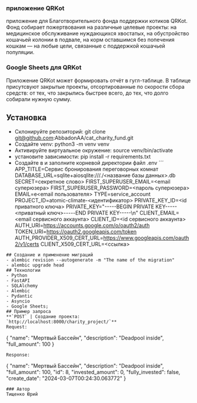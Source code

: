 ### приложение QRKot
приложение для Благотворительного фонда поддержки котиков QRKot. 
Фонд собирает пожертвования на различные целевые проекты: на медицинское обслуживание нуждающихся хвостатых, на обустройство кошачьей колонии в подвале, на корм оставшимся без попечения кошкам — на любые цели, связанные с поддержкой кошачьей популяции.
### Google Sheets для QRKot
Приложение QRKot может формировать отчёт в гугл-таблице. В таблице присутсвуют закрытые проекты, отсортированные по скорости сбора средств: от тех, что закрылись быстрее всего, до тех, что долго собирали нужную сумму.
## Установка
- Склонируйте репозиторий: git clone git@github.com:AbbadonAA/cat_charity_fund.git
- Создайте venv: python3 -m venv venv
- Активируйте виртуальное окружение: source venv/bin/activate
- установите зависимости: pip install -r requirements.txt
- Создайте в и заполните корневой директории файл .env
´´´
APP_TITLE=Сервис бронирования переговорных комнат
DATABASE_URL=sqlite+aiosqlite:///./<название базы данных>.db
SECRET=секретное слово>
FIRST_SUPERUSER_EMAIL=<email суперюзера>
FIRST_SUPERUSER_PASSWORD=<пароль суперюзера>
EMAIL=e<email пользователя>
TYPE=service_account
PROJECT_ID=atomic-climate-<идентификатор>
PRIVATE_KEY_ID=<id приватного ключа>
PRIVATE_KEY="-----BEGIN PRIVATE KEY-----<приватный ключ>-----END PRIVATE KEY-----\n"
CLIENT_EMAIL=<email сервисного аккаунта>
CLIENT_ID=<id сервисного аккаунта>
AUTH_URI=https://accounts.google.com/o/oauth2/auth
TOKEN_URI=https://oauth2.googleapis.com/token
AUTH_PROVIDER_X509_CERT_URL=https://www.googleapis.com/oauth2/v1/certs
CLIENT_X509_CERT_URL=<ссылка>
```
## Создание и применение миграций
- alembic revision --autogenerate -m "The name of the migration" 
- alembic upgrade head 
## Технологии
- Python
- FastAPI
- SQLAlchemy
- Alembic
- Pydantic
- Asyncio
- Google Sheets;
## Пример запроса
**`POST` | Создание проекта: `http://localhost:8000/charity_project/`**
Request:
```
{
  "name": "Мертвый Бассейн",
  "description": "Deadpool inside",
  "full_amount": 100
}
```
Response:
```
{
  "name": "Мертвый Бассейн",
  "description": "Deadpool inside",
  "full_amount": 100,
  "id": 8,
  "invested_amount": 0,
  "fully_invested": false,
  "create_date": "2024-03-07T00:24:30.063772"
}
```
### Автор
Тищенко Юрий
